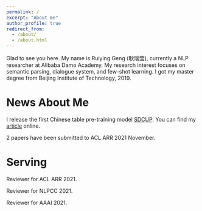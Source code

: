 ```yaml
---
permalink: /
excerpt: "About me"
author_profile: true
redirect_from: 
  - /about/
  - /about.html
---
```



Glad to see you here. My name is Ruiying Geng (耿瑞莹), currently a NLP researcher at Alibaba Damo Academy. My research interest focuses on semantic parsing, dialogue system, and few-shot learning. I got my master degree from Beijing Institute of Technology, 2019.


News About Me 
======
I release the first Chinese table pre-training model [SDCUP](https://github.com/alibaba/AliceMind/tree/main/SDCUP). You can find my [article](https://mp.weixin.qq.com/s/DxOVCvo-TQ2Cm77ng_ZULQ) online.

2 papers have been submitted to ACL ARR 2021 November.


Serving
======
Reviewer for ACL ARR 2021.

Reviewer for NLPCC 2021.

Reviewer for AAAI 2021.

